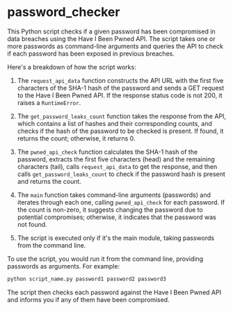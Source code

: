 # password_checker
This Python script checks if a given password has been compromised in data breaches using the Have I Been Pwned API. The script takes one or more passwords as command-line arguments and queries the API to check if each password has been exposed in previous breaches.

Here's a breakdown of how the script works:

1. The `request_api_data` function constructs the API URL with the first five characters of the SHA-1 hash of the password and sends a GET request to the Have I Been Pwned API. If the response status code is not 200, it raises a `RuntimeError`.

2. The `get_password_leaks_count` function takes the response from the API, which contains a list of hashes and their corresponding counts, and checks if the hash of the password to be checked is present. If found, it returns the count; otherwise, it returns 0.

3. The `pwned_api_check` function calculates the SHA-1 hash of the password, extracts the first five characters (head) and the remaining characters (tail), calls `request_api_data` to get the response, and then calls `get_password_leaks_count` to check if the password hash is present and returns the count.

4. The `main` function takes command-line arguments (passwords) and iterates through each one, calling `pwned_api_check` for each password. If the count is non-zero, it suggests changing the password due to potential compromises; otherwise, it indicates that the password was not found.

5. The script is executed only if it's the main module, taking passwords from the command line.

To use the script, you would run it from the command line, providing passwords as arguments. For example:

```bash
python script_name.py password1 password2 password3
```

The script then checks each password against the Have I Been Pwned API and informs you if any of them have been compromised.